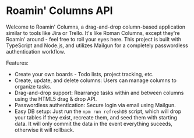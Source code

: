 # Roamin' Columns API

Welcome to Roamin' Columns, a drag-and-drop column-based application similar to tools like Jira or Trello. It's like Roman Columns, except they're Roamin' around - feel free to roll your eyes here. This project is built with TypeScript and Node.js, and utilizes Mailgun for a completely passwordless authentication workflow.

Features:
- Create your own boards - Todo lists, project tracking, etc.
- Create, update, and delete columns: Users can manage columns to organize tasks.
- Drag-and-drop support: Rearrange tasks within and between columns using the HTML5 drag & drop API.
- Passwordless authentication: Secure login via email using Mailgun.
- Easy DB setup: Just run the `npm run refreshDB` script, which will drop your tables if they exist, recreate them, and seed them with starting data. It will only commit the data in the event everything suceeds, otherwise it will rollback.